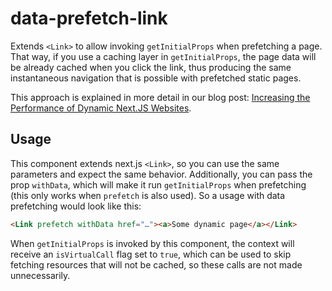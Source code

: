 # data-prefetch-link
Extends `<Link>` to allow invoking `getInitialProps` when prefetching a page. That way, if you use a caching layer in  `getInitialProps`, the page data will be already cached when you click the link, thus producing the same instantaneous navigation that is possible with prefetched static pages.

This approach is explained in more detail in our blog post: [Increasing the Performance of Dynamic Next.JS Websites](https://www.scaleapi.com/blog/increasing-the-performance-of-dynamic-next-js-websites).

## Usage
This component extends next.js `<Link>`, so you can use the same parameters and expect the same behavior. Additionally, you can pass the prop `withData`, which will make it run `getInitialProps` when prefetching (this only works when `prefetch` is also used). So a usage with data prefetching would look like this:

```html
<Link prefetch withData href="…"><a>Some dynamic page</a></Link>
```

When `getInitialProps` is invoked by this component, the context will receive an `isVirtualCall` flag set to `true`, which can be used to skip fetching resources that will not be cached, so these calls are not made unnecessarily.
